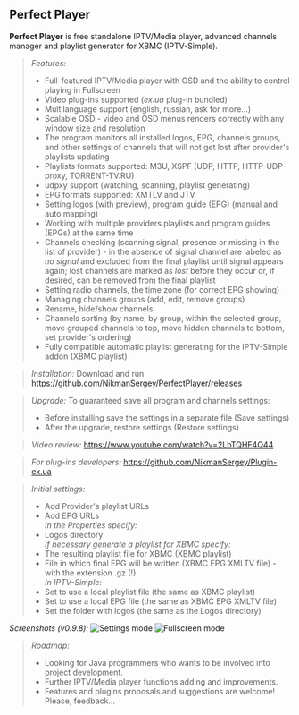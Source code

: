 Perfect Player
--------------
**Perfect Player** is free standalone IPTV/Media player, advanced channels manager and playlist generator for XBMC (IPTV-Simple).
>*Features:*
>- Full-featured IPTV/Media player with OSD and the ability to control playing in Fullscreen
>- Video plug-ins supported (*ex.ua* plug-in bundled)
>- Multilanguage support (english, russian, ask for more...)
>- Scalable OSD - video and OSD menus renders correctly with any window size and resolution
>- The program monitors all installed logos, EPG, channels groups, and other settings of channels that will not get lost after provider's playlists updating
>- Playlists formats supported: M3U, XSPF (UDP, HTTP, HTTP-UDP-proxy, TORRENT-TV.RU)
>- udpxy support (watching, scanning, playlist generating)
>- EPG formats supported: XMTLV and JTV
>- Setting logos (with preview), program guide (EPG) (manual and auto mapping)
>- Working with multiple providers playlists and program guides (EPGs) at the same time 
>- Channels checking (scanning signal, presence or missing in the list of provider) - in the absence of signal channel are labeled as *no signal* and excluded from the final playlist until signal appears again; lost channels are marked as *lost* before they occur or, if desired, can be removed from the final playlist
>- Setting radio channels, the time zone (for correct EPG showing)
>- Managing channels groups (add, edit, remove groups)
>- Rename, hide/show channels
>- Channels sorting (by name, by group, within the selected group, move grouped channels to top, move hidden channels to bottom, set provider's ordering)
>- Fully compatible automatic playlist generating for the IPTV-Simple addon (XBMC playlist)

>*Installation:*
>Download and run https://github.com/NikmanSergey/PerfectPlayer/releases

>*Upgrade:*
>To guaranteed save all program and channels settings:
>- Before installing save the settings in a separate file (Save settings)
>- After the upgrade, restore settings (Restore settings)

>*Video review:*
>https://www.youtube.com/watch?v=2LbTQHF4Q44

>*For plug-ins developers:*
>https://github.com/NikmanSergey/Plugin-ex.ua

>*Initial settings:*
>- Add Provider's playlist URLs
>- Add EPG URLs
><br>*In the Properties specify:*
>- Logos directory
><br>*If necessary generate a playlist for XBMC specify:*
>- The resulting playlist file for XBMC (XBMC playlist)
>- File in which final EPG will be written (XBMC EPG XMLTV file) - with the extension .gz (!)
><br>*In IPTV-Simple:*
>- Set to use a local playlist file (the same as XBMC playlist)
>- Set to use a local EPG file (the same as XBMC EPG XMLTV file) 
>- Set the folder with logos (the same as the Logos directory) 

*Screenshots (v0.9.8):*
![Settings mode](http://s019.radikal.ru/i619/1408/b5/2a8510f74fe4.png)
![Fullscreen mode](http://s09.radikal.ru/i182/1408/96/9b29ce858d68.png)

>*Roadmap:*
>- Looking for Java programmers who wants to be involved into project development.
>- Further IPTV/Media player functions adding and improvements.
>- Features and plugins proposals and suggestions are welcome! Please, feedback...
